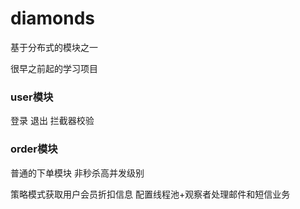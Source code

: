 # diamonds

基于分布式的模块之一

很早之前起的学习项目

### user模块
登录 退出 拦截器校验

### order模块
普通的下单模块 非秒杀高并发级别 

策略模式获取用户会员折扣信息 配置线程池+观察者处理邮件和短信业务